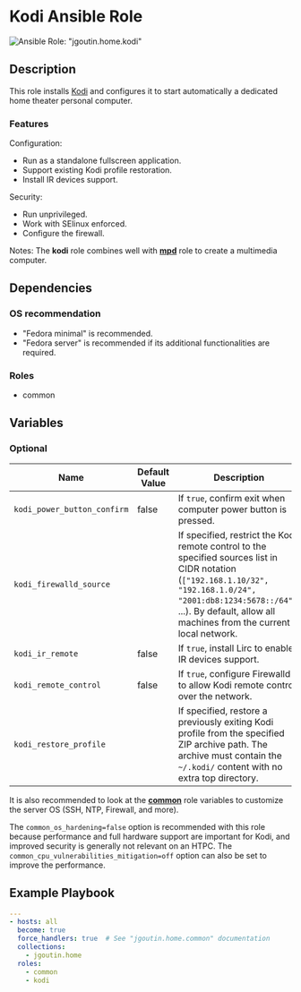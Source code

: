 # Kodi Ansible Role

![Ansible Role: "jgoutin.home.kodi"](https://github.com/JGoutin/ansible_home/workflows/Ansible%20Role:%20%22jgoutin.home.kodi%22/badge.svg)

## Description

This role installs [Kodi](https://kodi.tv) and configures it to start automatically a 
dedicated home theater personal computer.

### Features

Configuration:
* Run as a standalone fullscreen application.
* Support existing Kodi profile restoration.
* Install IR devices support.

Security:
* Run unprivileged.
* Work with SElinux enforced.
* Configure the firewall.

Notes: The **kodi** role combines well with [**mpd**](../mpd/README.md) role to create a
multimedia computer.

## Dependencies

### OS recommendation

* "Fedora minimal" is recommended. 
* "Fedora server" is recommended if its additional functionalities are required.

### Roles

* common

## Variables

### Optional

| Name                        | Default Value | Description                                                                                                                                                                                                                             |
|-----------------------------|---------------|-----------------------------------------------------------------------------------------------------------------------------------------------------------------------------------------------------------------------------------------|
| `kodi_power_button_confirm` | false         | If `true`, confirm exit when computer power button is pressed.                                                                                                                                                                          |
| `kodi_firewalld_source`     |               | If specified, restrict the Kodi remote control to the specified sources list in CIDR notation (`["192.168.1.10/32", "192.168.1.0/24", "2001:db8:1234:5678::/64"]`, ...). By default, allow all machines from the current local network. |                                                                                                                                                  |
| `kodi_ir_remote`            | false         | If `true`, install Lirc to enable IR devices support.                                                                                                                                                                                   |
| `kodi_remote_control`       | false         | If `true`, configure Firewalld to allow Kodi remote control over the network.                                                                                                                                                           |
| `kodi_restore_profile`      |               | If specified, restore a previously exiting Kodi profile from the specified ZIP archive path. The archive must contain the `~/.kodi/` content with no extra top directory.                                                               |

It is also recommended to look at the [**common**](../common/README.md) role variables
to customize the server OS (SSH, NTP, Firewall, and more).

The `common_os_hardening=false` option is recommended with this role because performance
and full hardware support are important for Kodi, and improved security is generally not
relevant on an HTPC. The `common_cpu_vulnerabilities_mitigation=off` option can also be 
set to improve the performance.

## Example Playbook

```yaml
---
- hosts: all
  become: true
  force_handlers: true  # See "jgoutin.home.common" documentation
  collections:
    - jgoutin.home
  roles:
    - common
    - kodi
```
